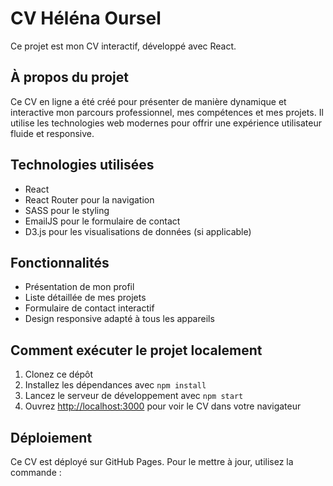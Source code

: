 # CV Héléna Oursel

Ce projet est mon CV interactif, développé avec React.

## À propos du projet

Ce CV en ligne a été créé pour présenter de manière dynamique et interactive mon parcours professionnel, mes compétences et mes projets. Il utilise les technologies web modernes pour offrir une expérience utilisateur fluide et responsive.

## Technologies utilisées

- React
- React Router pour la navigation
- SASS pour le styling
- EmailJS pour le formulaire de contact
- D3.js pour les visualisations de données (si applicable)

## Fonctionnalités

- Présentation de mon profil
- Liste détaillée de mes projets
- Formulaire de contact interactif
- Design responsive adapté à tous les appareils

## Comment exécuter le projet localement

1. Clonez ce dépôt
2. Installez les dépendances avec `npm install`
3. Lancez le serveur de développement avec `npm start`
4. Ouvrez [http://localhost:3000](http://localhost:3000) pour voir le CV dans votre navigateur

## Déploiement

Ce CV est déployé sur GitHub Pages. Pour le mettre à jour, utilisez la commande :
